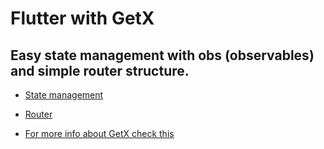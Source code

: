 # Flutter with GetX

## Easy state management with obs (observables) and simple router structure.

- [State management](https://github.com/caiquecruz/flutter-with-getx/tree/master/lib/controllers)

- [Router](https://github.com/caiquecruz/flutter-with-getx/blob/master/lib/main.dart)

- [For more info about GetX check this](https://pub.dev/packages/get)